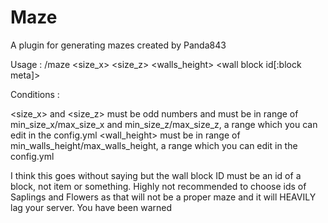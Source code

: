 # Maze
A plugin for generating mazes created by Panda843

Usage : /maze <size_x> <size_z> <walls_height> <wall block id[:block meta]>

Conditions :

<size_x> and <size_z> must be odd numbers and must be in range of min_size_x/max_size_x and min_size_z/max_size_z, a range which you can edit in the config.yml
<wall_height> must be in range of min_walls_height/max_walls_height, a range which you can edit in the config.yml

I think this goes without saying but the wall block ID must be an id of a block, not item or something. Highly not recommended to choose ids of Saplings and Flowers as that will not be a proper maze and it will HEAVILY lag your server. You have been warned
